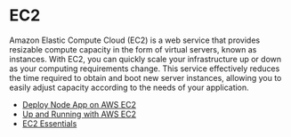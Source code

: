 # EC2

Amazon Elastic Compute Cloud (EC2) is a web service that provides resizable compute capacity in the form of virtual servers, known as instances. With EC2, you can quickly scale your infrastructure up or down as your computing requirements change. This service effectively reduces the time required to obtain and boot new server instances, allowing you to easily adjust capacity according to the needs of your application.

- [Deploy Node App on AWS EC2](https://youtu.be/oHAQ3TzUTro)
- [Up and Running with AWS EC2](https://cs.fyi/guide/up-and-running-with-aws-ec2)
- [EC2 Essentials](https://cloudcasts.io/course/ec2-essentials)
